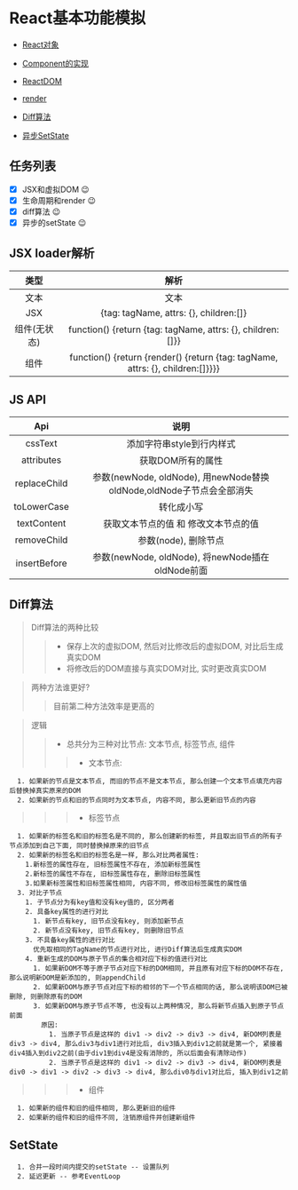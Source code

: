 # React基本功能模拟

- [React对象](https://github.com/Gloomysunday28/m-react-simlar/blob/master/React/index.js)
- [Component的实现](https://github.com/Gloomysunday28/m-react-simlar/blob/master/React/Component.js)

- [ReactDOM](https://github.com/Gloomysunday28/m-react-simlar/blob/master/ReactDOM/index.js)
- [render](https://github.com/Gloomysunday28/m-react-simlar/blob/master/ReactDOM/render.js)

- [Diff算法](https://github.com/Gloomysunday28/m-react-simlar/blob/master/Diff/Diff.js)

- [异步SetState](https://github.com/Gloomysunday28/m-react-simlar/blob/master/SetState/index.js)



## 任务列表
- [x] JSX和虚拟DOM :wink:
- [x] 生命周期和render :wink:
- [x] diff算法 :wink:
- [x] 异步的setState :wink:

## JSX loader解析
类型 | 解析
:---:| :---:
文本 | 文本
JSX  | {tag: tagName, attrs: {}, children:[]}
组件(无状态) | function() {return {tag: tagName, attrs: {}, children:[]}}
组件 | function() {return {render() {return {tag: tagName, attrs: {}, children:[]}}}}

## JS API
Api | 说明
:---: | :---:
cssText | 添加字符串style到行内样式
attributes | 获取DOM所有的属性
replaceChild | 参数(newNode, oldNode), 用newNode替换oldNode,oldNode子节点会全部消失
toLowerCase | 转化成小写
textContent | 获取文本节点的值 和 修改文本节点的值
removeChild | 参数(node), 删除节点
insertBefore | 参数(newNode, oldNode), 将newNode插在oldNode前面

## Diff算法
> Diff算法的两种比较
>> - 保存上次的虚拟DOM, 然后对比修改后的虚拟DOM, 对比后生成真实DOM
>> - 将修改后的DOM直接与真实DOM对比, 实时更改真实DOM

> 两种方法谁更好?
>> 目前第二种方法效率是更高的

> 逻辑
>> - 总共分为三种对比节点: 文本节点, 标签节点, 组件
>>> - 文本节点:
```
  1. 如果新的节点是文本节点, 而旧的节点不是文本节点, 那么创建一个文本节点填充内容后替换掉真实原来的DOM
  2. 如果新的节点和旧的节点同时为文本节点, 内容不同, 那么更新旧节点的内容
```
>>> - 标签节点
```
  1. 如果新的标签名和旧的标签名是不同的, 那么创建新的标签, 并且取出旧节点的所有子节点添加到自己下面, 同时替换掉原来的旧节点
  2. 如果新的标签名和旧的标签名是一样, 那么对比两者属性:
    1.新标签的属性存在, 旧标签属性不存在, 添加新标签属性
    2.新标签的属性不存在, 旧标签属性存在, 删除旧标签属性
    3.如果新标签属性和旧标签属性相同, 内容不同, 修改旧标签属性的属性值
  3. 对比子节点
    1. 子节点分为有key值和没有key值的, 区分两者
    2. 具备key属性的进行对比
      1. 新节点有key, 旧节点没有key, 则添加新节点
      2. 新节点没有key, 旧节点有key, 则删除旧节点
    3. 不具备key属性的进行对比
      优先取相同的TagName的节点进行对比, 进行Diff算法后生成真实DOM
    4. 重新生成的DOM与原子节点的集合相对应下标的值进行对比
      1. 如果新DOM不等于原子节点对应下标的DOM相同, 并且原有对应下标的DOM不存在, 那么说明新DOM是新添加的, 则appendChild
      2. 如果新DOM与原子节点对应下标的相邻的下一个节点相同的话, 那么说明该DOM已被删除, 则删除原有的DOM
      3. 如果新DOM与原子节点不等, 也没有以上两种情况, 那么将新节点插入到原子节点前面
        原因:
          1. 当原子节点是这样的 div1 -> div2 -> div3 -> div4, 新DOM列表是 div3 -> div4, 那么div3与div1进行对比后, div3插入到div1之前就是第一个, 紧接着div4插入到div2之前(由于div1到div4是没有消除的, 所以后面会有清除动作)
          2. 当原子节点是这样的 div1 -> div2 -> div3 -> div4, 新DOM列表是 div0 -> div1 -> div2 -> div3 -> div4, 那么div0与div1对比后, 插入到div1之前
```

>>> - 组件
```
  1. 如果新的组件和旧的组件相同, 那么更新旧的组件
  2. 如果新的组件和旧的组件不同, 注销原组件并创建新组件
```

## SetState
```
  1. 合并一段时间内提交的setState -- 设置队列
  2. 延迟更新 -- 参考EventLoop
```